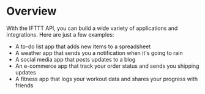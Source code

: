 # Overview

With the IFTTT API, you can build a wide variety of applications and
integrations. Here are just a few examples:

- A to-do list app that adds new items to a spreadsheet
- A weather app that sends you a notification when it's going to rain
- A social media app that posts updates to a blog
- An e-commerce app that track your order status and sends you shipping updates
- A fitness app that logs your workout data and shares your progress with
  friends
